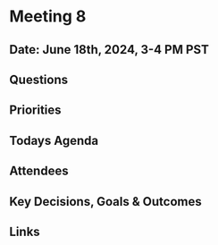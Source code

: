 # Meeting 8

## Date: June 18th, 2024, 3-4 PM PST

## Questions

## Priorities

## Todays Agenda

## Attendees

## Key Decisions, Goals & Outcomes

## Links
